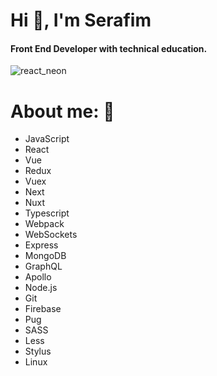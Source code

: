 <h1>Hi 👋, I'm Serafim</h1>

<h4> Front End Developer with technical education.</h4>

![react_neon](https://user-images.githubusercontent.com/55257833/132106346-fb006a49-558c-49ab-9378-5d600900323d.png)

# About me: :thinking:

- JavaScript
- React
- Vue
- Redux
- Vuex
- Next
- Nuxt
- Typescript
- Webpack
- WebSockets
- Express
- MongoDB
- GraphQL
- Apollo
- Node.js
- Git
- Firebase
- Pug
- SASS
- Less
- Stylus
- Linux
